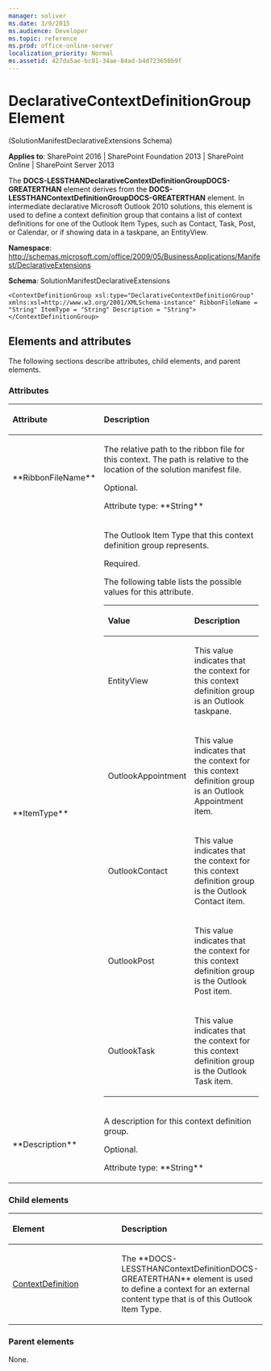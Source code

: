 ```yaml
---
manager: soliver
ms.date: 3/9/2015
ms.audience: Developer
ms.topic: reference
ms.prod: office-online-server
localization_priority: Normal
ms.assetid: 427da5ae-bc81-34ae-84ad-b4d723650b9f
---
```


# DeclarativeContextDefinitionGroup Element 

(SolutionManifestDeclarativeExtensions Schema)

**Applies to**: SharePoint 2016 | SharePoint Foundation 2013 | SharePoint Online | SharePoint Server 2013

The **DOCS-LESSTHANDeclarativeContextDefinitionGroupDOCS-GREATERTHAN** element derives from the **DOCS-LESSTHANContextDefinitionGroupDOCS-GREATERTHAN** element. In intermediate declarative Microsoft Outlook 2010 solutions, this element is used to define a context definition group that contains a list of context definitions for one of the Outlook Item Types, such as Contact, Task, Post, or Calendar, or if showing data in a taskpane, an EntityView.

**Namespace**: 
http://schemas.microsoft.com/office/2009/05/BusinessApplications/Manifest/DeclarativeExtensions

**Schema**: SolutionManifestDeclarativeExtensions

```
<ContextDefinitionGroup xsl:type="DeclarativeContextDefinitionGroup" xmlns:xsl=http://www.w3.org/2001/XMLSchema-instance" RibbonFileName = "String" ItemType = "String" Description = "String"> </ContextDefinitionGroup>
```

## Elements and attributes

The following sections describe attributes, child elements, and parent elements.

### Attributes

<table>
<colgroup>
<col width="20%" />
<col width="80%" />
</colgroup>
<thead>
<tr class="header">
<th align="left"><p>Attribute</p></th>
<th align="left"><p>Description</p></th>
</tr>
</thead>
<tbody>
<tr class="odd">
<td align="left"><p>**RibbonFileName**</p></td>
<td align="left"><p>The relative path to the ribbon file for this context. The path is relative to the location of the solution manifest file.</p>
<p>Optional.</p>
<p>Attribute type: **String**</p></td>
</tr>
<tr class="even">
<td align="left"><p>**ItemType**</p></td>
<td align="left"><p>The Outlook Item Type that this context definition group represents.</p>
<p>Required.</p>
<p>The following table lists the possible values for this attribute.</p>
<div class="tableSection">
<table>
<colgroup>
<col width="40%" />
<col width="60%" />
</colgroup>
<thead>
<tr class="header">
<th align="left"><p>Value</p></th>
<th align="left"><p>Description</p></th>
</tr>
</thead>
<tbody>
<tr class="odd">
<td align="left"><p>EntityView</p></td>
<td align="left"><p>This value indicates that the context for this context definition group is an Outlook taskpane.</p></td>
</tr>
<tr class="even">
<td align="left"><p>OutlookAppointment</p></td>
<td align="left"><p>This value indicates that the context for this context definition group is an Outlook Appointment item.</p></td>
</tr>
<tr class="odd">
<td align="left"><p>OutlookContact</p></td>
<td align="left"><p>This value indicates that the context for this context definition group is the Outlook Contact item.</p></td>
</tr>
<tr class="even">
<td align="left"><p>OutlookPost</p></td>
<td align="left"><p>This value indicates that the context for this context definition group is the Outlook Post item.</p></td>
</tr>
<tr class="odd">
<td align="left"><p>OutlookTask</p></td>
<td align="left"><p>This value indicates that the context for this context definition group is the Outlook Task item.</p></td>
</tr>
</tbody>
</table>
</div></td>
</tr>
<tr class="odd">
<td align="left"><p>**Description**</p></td>
<td align="left"><p>A description for this context definition group.</p>
<p>Optional.</p>
<p>Attribute type: **String**</p></td>
</tr>
</tbody>
</table>

### Child elements

<table>
<colgroup>
<col width="50%" />
<col width="50%" />
</colgroup>
<thead>
<tr class="header">
<th align="left"><p>Element</p></th>
<th align="left"><p>Description</p></th>
</tr>
</thead>
<tbody>
<tr class="odd">
<td align="left"><p><a href="http://msdn.microsoft.com/library/8b647f38-f31c-747a-5637-339140cbcba3.aspx">ContextDefinition</a></p></td>
<td align="left"><p>The **DOCS-LESSTHANContextDefinitionDOCS-GREATERTHAN** element is used to define a context for an external content type that is of this Outlook Item Type.</p></td>
</tr>
</tbody>
</table>

### Parent elements

None.

<br/>


<br/>










